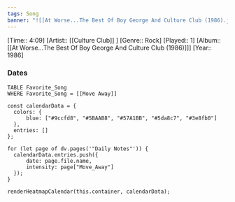 ```yaml
---
tags: Song  
banner: "![[At Worse...The Best Of Boy George And Culture Club (1986).jpg]]"
---
```

[Time:: 4:09]
[Artist:: [[Culture Club]] ]
[Genre:: Rock]
[Played:: 1]
[Album:: [[At Worse...The Best Of Boy George And Culture Club (1986)]]]
[Year:: 1986]
### Dates
````dataview
TABLE Favorite_Song
WHERE Favorite_Song = [[Move Away]]
````
  ```dataviewjs
const calendarData = { 
	colors: { 
		blue: ["#9ccfd8", "#5BAAB8", "#57A1BB", "#5da8c7", "#3e8fb0"] 
	}, 
	entries: [] 
}; 

for (let page of dv.pages('"Daily Notes"')) { 
	calendarData.entries.push({ 
		date: page.file.name, 
		intensity: page["Move_Away"]
	}); 
} 

renderHeatmapCalendar(this.container, calendarData);
```
